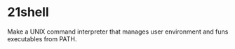 # 21shell
Make a UNIX command interpreter that manages user environment and funs executables from PATH.
